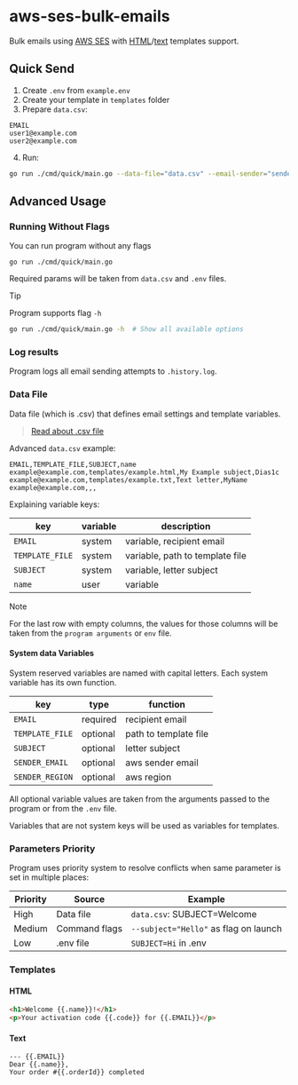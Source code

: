 # aws-ses-bulk-emails

Bulk emails using [AWS SES](https://aws.amazon.com/ses/) with [HTML](https://pkg.go.dev/html/template)/[text](https://pkg.go.dev/text/template) templates support.

## Quick Send

1. Create `.env` from `example.env`
2. Create your template in `templates` folder
3. Prepare `data.csv`:

```csv
EMAIL
user1@example.com
user2@example.com
```

4. Run:

```bash
go run ./cmd/quick/main.go --data-file="data.csv" --email-sender="sender@email.com" --subject="Subject" --tmpl-file="templates/example.html"
```

## Advanced Usage

### Running Without Flags

You can run program without any flags

```
go run ./cmd/quick/main.go
```

Required params will be taken from `data.csv` and `.env` files.

> [!TIP]
> Program supports flag `-h`
>
> ```sh
> go run ./cmd/quick/main.go -h  # Show all available options
> ```

### Log results

Program logs all email sending attempts to `.history.log`.

### Data File

Data file (which is .csv) that defines email settings and template variables.

> [Read about .csv file](https://en.wikipedia.org/wiki/Comma-separated_values)

Advanced `data.csv` example:

```csv
EMAIL,TEMPLATE_FILE,SUBJECT,name
example@example.com,templates/example.html,My Example subject,Dias1c
example@example.com,templates/example.txt,Text letter,MyName
example@example.com,,,
```

Explaining variable keys:

| key             | variable | description                     |
| --------------- | -------- | ------------------------------- |
| `EMAIL`         | system   | variable, recipient email       |
| `TEMPLATE_FILE` | system   | variable, path to template file |
| `SUBJECT`       | system   | variable, letter subject        |
| `name`          | user     | variable                        |

> [!NOTE]
> For the last row with empty columns, the values ​​for those columns will be taken from the `program arguments` or `env` file.

#### System data Variables

System reserved variables are named with capital letters. Each system variable has its own function.

| key             | type     | function              |
| --------------- | -------- | --------------------- |
| `EMAIL`         | required | recipient email       |
| `TEMPLATE_FILE` | optional | path to template file |
| `SUBJECT`       | optional | letter subject        |
| `SENDER_EMAIL`  | optional | aws sender email      |
| `SENDER_REGION` | optional | aws region            |

All optional variable values ​​are taken from the arguments passed to the program or from the `.env` file.

Variables that are not system keys will be used as variables for templates.

### Parameters Priority

Program uses priority system to resolve conflicts when same parameter is set in multiple places:

| Priority | Source        | Example                               |
| -------- | ------------- | ------------------------------------- |
| High     | Data file     | `data.csv`: SUBJECT=Welcome           |
| Medium   | Command flags | `--subject="Hello"` as flag on launch |
| Low      | .env file     | `SUBJECT=Hi` in .env                  |

### Templates

#### HTML

```html
<h1>Welcome {{.name}}!</h1>
<p>Your activation code {{.code}} for {{.EMAIL}}</p>
```

#### Text

```
--- {{.EMAIL}}
Dear {{.name}},
Your order #{{.orderId}} completed
```
